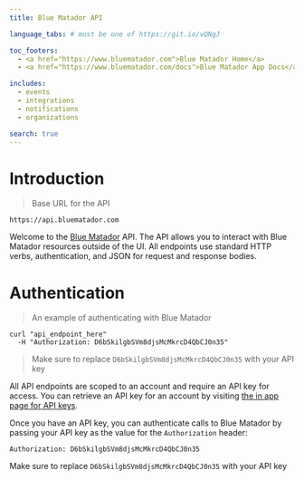 ```yaml
---
title: Blue Matador API

language_tabs: # must be one of https://git.io/vQNgJ

toc_footers:
  - <a href="https://www.bluematador.com">Blue Matador Home</a>
  - <a href="https://www.bluematador.com/docs">Blue Matador App Docs</a>

includes:
  - events
  - integrations
  - notifications
  - organizations

search: true
---
```


# Introduction

> Base URL for the API

```shell
https://api.bluematador.com
```

Welcome to the [Blue Matador](https://www.bluematador.com) API. The API allows you to interact with Blue Matador resources outside of the UI. All endpoints use standard HTTP verbs, authentication, and JSON for request and response bodies.

# Authentication

> An example of authenticating with Blue Matador

```shell
curl "api_endpoint_here"
  -H "Authorization: D6bSkilgbSVm8djsMcMkrcD4QbCJ0n35"
```

> Make sure to replace `D6bSkilgbSVm8djsMcMkrcD4QbCJ0n35` with your API key

All API endpoints are scoped to an account and require an API key for access. You can retrieve an API key for an account by visiting [the in app page for API keys](https://app.bluematador.com/ur/app#/account/apikeys).

Once you have an API key, you can authenticate calls to Blue Matador by passing your API key as the value for the `Authorization` header:

`Authorization: D6bSkilgbSVm8djsMcMkrcD4QbCJ0n35`

<aside class="notice">Make sure to replace <code>D6bSkilgbSVm8djsMcMkrcD4QbCJ0n35</code> with your API key</aside>
